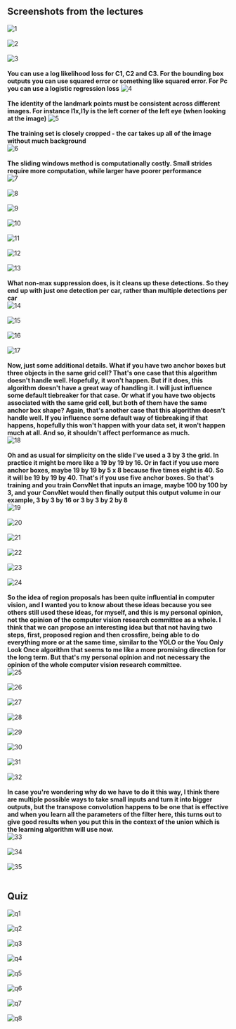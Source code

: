 ## Screenshots from the lectures<br>

![1](screenshots/1.PNG)<br><br>
![2](screenshots/2.PNG)<br><br>
![3](screenshots/3.PNG)<br><br>
**You can use a log likelihood loss for C1, C2 and C3. For the bounding box outputs you can use squared error or something like squared error. For Pc you can use a logistic regression loss**
![4](screenshots/4.PNG)<br><br>
**The identity of the landmark points must be consistent across different images. For instance l1x,l1y is the left corner of the left eye (when looking at the image)**
![5](screenshots/5.PNG)<br><br>
**The training set is closely cropped - the car takes up all of the image without much background**<br>
![6](screenshots/6.PNG)<br><br>
**The sliding windows method is computationally costly. Small strides require more computation, while larger have poorer performance**<br>
![7](screenshots/7.PNG)<br><br>
![8](screenshots/8.PNG)<br><br>
![9](screenshots/9.PNG)<br><br>
![10](screenshots/10.PNG)<br><br>
![11](screenshots/11.PNG)<br><br>
![12](screenshots/12.PNG)<br><br>
![13](screenshots/13.PNG)<br><br>
**What non-max suppression does, is it cleans up these detections. So they end up with just one detection per car, rather than multiple detections per car**<br>
![14](screenshots/14.PNG)<br><br>
![15](screenshots/15.PNG)<br><br>
![16](screenshots/16.PNG)<br><br>
![17](screenshots/17.PNG)<br><br>
**Now, just some additional details. What if you have two anchor boxes but three objects in the same grid cell? That's one case that this algorithm doesn't handle well. Hopefully, it won't happen. But if it does, this algorithm doesn't have a great way of handling it. I will just influence some default tiebreaker for that case. Or what if you have two objects associated with the same grid cell, but both of them have the same anchor box shape? Again, that's another case that this algorithm doesn't handle well. If you influence some default way of tiebreaking if that happens, hopefully this won't happen with your data set, it won't happen much at all. And so, it shouldn't affect performance as much.**<br>
![18](screenshots/18.PNG)<br><br>
**Oh and as usual for simplicity on the slide I've used a 3 by 3 the grid. In practice it might be more like a 19 by 19 by 16. Or in fact if you use more anchor boxes, maybe 19 by 19 by 5 x 8 because five times eight is 40. So it will be 19 by 19 by 40. That's if you use five anchor boxes. So that's training and you train ConvNet that inputs an image, maybe 100 by 100 by 3, and your ConvNet would then finally output this output volume in our example, 3 by 3 by 16 or 3 by 3 by 2 by 8**<br>
![19](screenshots/19.PNG)<br><br>
![20](screenshots/20.PNG)<br><br>
![21](screenshots/21.PNG)<br><br>
![22](screenshots/22.PNG)<br><br>
![23](screenshots/23.PNG)<br><br>
![24](screenshots/24.PNG)<br><br>
**So the idea of region proposals has been quite influential in computer vision, and I wanted you to know about these ideas because you see others still used these ideas, for myself, and this is my personal opinion, not the opinion of the computer vision research committee as a whole. I think that we can propose an interesting idea but that not having two steps, first, proposed region and then crossfire, being able to do everything more or at the same time, similar to the YOLO or the You Only Look Once algorithm that seems to me like a more promising direction for the long term. But that's my personal opinion and not necessary the opinion of the whole computer vision research committee.**<br>
![25](screenshots/25.PNG)<br><br>
![26](screenshots/26.PNG)<br><br>
![27](screenshots/27.PNG)<br><br>
![28](screenshots/28.PNG)<br><br>
![29](screenshots/29.PNG)<br><br>
![30](screenshots/30.PNG)<br><br>
![31](screenshots/31.PNG)<br><br>
![32](screenshots/32.PNG)<br><br>
**In case you're wondering why do we have to do it this way, I think there are multiple possible ways to take small inputs and turn it into bigger outputs, but the transpose convolution happens to be one that is effective and when you learn all the parameters of the filter here, this turns out to give good results when you put this in the context of the union which is the learning algorithm will use now.**<br>
![33](screenshots/33.PNG)<br><br>
![34](screenshots/34.PNG)<br><br>
![35](screenshots/35.PNG)<br><br>

## Quiz <br>

![q1](screenshots/q1.PNG)<br><br>
![q2](screenshots/q2.PNG)<br><br>
![q3](screenshots/q3.PNG)<br><br>
![q4](screenshots/q4.PNG)<br><br>
![q5](screenshots/q5.PNG)<br><br>
![q6](screenshots/q6.PNG)<br><br>
![q7](screenshots/q7.PNG)<br><br>
![q8](screenshots/q8.PNG)<br><br>